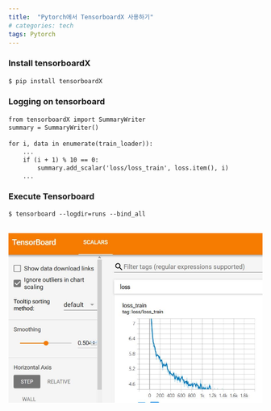 ```yaml
---
title:  "Pytorch에서 TensorboardX 사용하기"
# categories: tech
tags: Pytorch
---
```


### Install tensorboardX
```bash
$ pip install tensorboardX
```

### Logging on tensorboard
```
from tensorboardX import SummaryWriter
summary = SummaryWriter()

for i, data in enumerate(train_loader)):
    ...
    if (i + 1) % 10 == 0:
        summary.add_scalar('loss/loss_train', loss.item(), i) 
    ...
```

### Execute Tensorboard
```
$ tensorboard --logdir=runs --bind_all
```
<br>![](../assets/images/tensorboardX.jpg)
